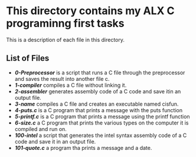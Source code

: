# This directory contains my ALX C programinng first tasks
This is a description of each file in this directory.

## List of Files
* ***0-Preprocessor*** is a script that runs a C file through the preprocessor and saves the result into another file c.
* ***1-compiler*** compiles a C file without linking it.
* ***2-assembler*** generates assembly code of a C code and save itin an output file.
* ***3-name*** compiles a C file and creates an executable named cisfun.
* ***4-puts.c*** is a C program that prints a message with the puts function
* ***5-printf.c*** is a C program that prints a message using the printf function
* ***6-size.c*** a C program that prints the various types on the computer it is compiled and run on.
* ***100-intel*** a script that generates the intel syntax assembly code of a C code and save it in an output file.
* ***101-quote.c*** a program tha prints a message and a date.
